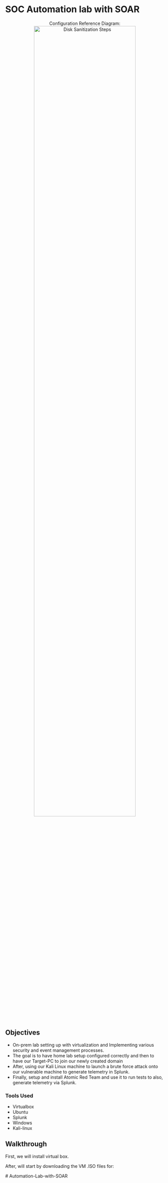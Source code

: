 # SOC Automation lab with SOAR

 <p align="center">
Configuration Reference Diagram: <br/>
<img src="https://imgur.com/TT4mect.png" height="80%" width="80%" alt="Disk Sanitization Steps"/>
<br />
<br />
     
## Objectives
- On-prem lab setting up with virtualization and Implementing various security and event management processes.
- The goal is to have home lab setup configured correctly and then to have our Target-PC to join our newly created domain
- After, using our Kali Linux machine to launch a brute force attack onto our vulnerable machine to generate telemetry in Splunk.
- Finally, setup and install Atomic Red Team and use it to run tests to also, generate telemetry via Splunk.

### Tools Used
- Virtualbox
- Ubuntu
- Splunk
- Windows
- Kali-linux


## Walkthrough

First, we will install virtual box.

After, will start by downloading the VM .ISO files for:



<!--
 ```diff
- text in red
+ text in green
! text in orange
# text in gray
@@ text in purple (and bold)@@
```
--!>
# Automation-Lab-with-SOAR

